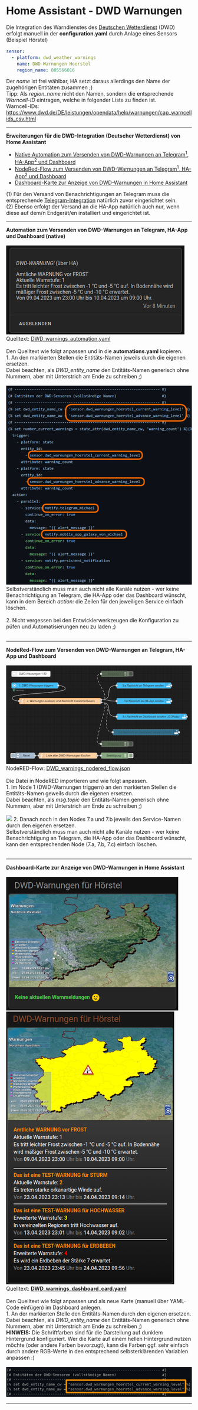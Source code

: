 # Home Assistant - DWD Warnungen

Die Integration des Warndienstes des <a href="https://www.dwd.de/">Deutschen Wetterdienst</a> (DWD) erfolgt manuell in der <b>configuration.yaml</b> durch Anlage eines Sensors (Beispiel Hörstel)<br/>
```yaml
sensor:
  - platform: dwd_weather_warnings
    name: DWD-Warnungen Hoerstel
    region_name: 805566016
```
Der <i>name</i> ist frei wählbar, HA setzt daraus allerdings den Name der zugehörigen Entitäten zusammen ;)<br />
Tipp: Als <i>region_name</i> nicht den Namen, sondern die entsprechende <i>Warncell-ID</i> eintragen, welche in folgender Liste zu finden ist.<br />
Warncell-IDs: https://www.dwd.de/DE/leistungen/opendata/help/warnungen/cap_warncellids_csv.html

<hr>
<strong>Erweiterungen für die DWD-Integration (Deutscher Wetterdienst) von Home Assistant</strong><br />
<ul>
<li><a href="#automation">Native Automation zum Versenden von DWD-Warnungen an Telegram<sup>1</sup>, HA-App<sup>2</sup> und Dashboard</a></li>
<li><a href="#nodered">NodeRed-Flow zum Versenden von DWD-Warnungen an Telegram<sup>1</sup>, HA-App<sup>2</sup> und Dashboard</a></li>
<li><a href="#dashboard">Dashboard-Karte zur Anzeige von DWD-Warnungen in Home Assistant</a></li>
</ul>
(1) Für den Versand von Benachrichtigungen an Telegram muss die entsprechende <a href="https://www.home-assistant.io/integrations/telegram">Telegram-Integration</a> natürlich zuvor eingerichtet sein.<br />
(2) Ebenso erfolgt der Versand an die HA-App natürlich auch nur, wenn diese auf dem/n Endgerät/en installiert und eingerichtet ist.<br />

<a id="automation"></a>
<hr>
<strong>Automation zum Versenden von DWD-Warnungen an Telegram, HA-App und Dashboard (native)</strong><br />
<br />
<img src="./img/DWD_img_notification.png">
Quelltext: <a href="https://github.com/migacode/home-assistant/blob/main/DWD/DWD_warnings_automation.yaml">DWD_warnings_automation.yaml</a><br />
<br />
Den Quelltext wie folgt anpassen und in die <b>automations.yaml</b> kopieren.<br />
1. An den markierten Stellen die Entitäts-Namen jeweils durch die eigenen ersetzen.<br />
Dabei beachten, als <i>DWD_entity_name</i> den Entitäts-Namen generisch ohne Nummern, aber mit Unterstrich am Ende zu schreiben ;)<br />
<br />
<img src="./img/DWD_img_changes_automation.png">
Selbstverständlich muss man auch nicht alle Kanäle nutzen - wer keine Benachrichtigung an Telegram, die HA-App oder das Dashboard wünscht, kann in dem Bereich <i>action:</i> die Zeilen für den jeweiligen Service einfach löschen.<br />
<br />
2. Nicht vergessen bei den Entwicklerwerkzeugen die Konfiguration zu püfen und Automatisierungen neu zu laden ;)<br />
<br />

<a id="nodered"></a>
<hr>
<strong>NodeRed-Flow zum Versenden von DWD-Warnungen an Telegram, HA-App und Dashboard</strong><br />
<br />
<img src="./img/DWD_img_nodered_flow.png">
NodeRED-Flow: <a href="https://github.com/migacode/home-assistant/blob/main/DWD/DWD_warnings_nodered_flow.json">DWD_warnings_nodered_flow.json</a><br />
<br />
Die Datei in NodeRED importieren und wie folgt anpassen.<br />
1. Im Node 1 (DWD-Warnungen triggern) an den markierten Stellen die Entitäts-Namen geweils durch die eigenen ersetzen.<br />
Dabei beachten, als <i>msg.topic</i> den Entitäts-Namen generisch ohne Nummern, aber mit Unterstrich am Ende zu schreiben ;)<br />
<br />
<img src="./img/DWD_img_changes_flow.png">
2. Danach noch in den Nodes 7.a und 7.b jeweils den Service-Namen durch den eigenen ersetzen.<br />
Selbstverständlich muss man auch nicht alle Kanäle nutzen - wer keine Benachrichtigung an Telegram, die HA-App oder das Dashboard wünscht, kann den entsprechenden Node (7.a, 7.b, 7.c) einfach löschen.<br />
<br />

<a id="dashboard"></a>
<hr>
<strong>Dashboard-Karte zur Anzeige von DWD-Warnungen in Home Assistant</strong><br />
<br />
<img src="./img/DWD_img_no_warnings.png">
<img src="./img/DWD_img_warnings.png">
Quelltext: <a href="https://github.com/migacode/home-assistant/blob/main/DWD/DWD_warnings_dashboard_card.yaml"><strong>DWD_warnings_dashboard_card.yaml</strong></a><br />
<br />
Den Quelltext wie folgt anpassen und als neue Karte (manuell über YAML-Code einfügen) im Dashboard anlegen.<br />
1. An der markierten Stelle den Entitäts-Namen durch den eigenen ersetzen. Dabei beachten, als <i>DWD_entity_name</i> den Entitäts-Namen generisch ohne Nummern, aber mit Unterstrich am Ende zu schreiben ;)<br />
<b>HINWEIS:</b> Die Schriftfarben sind für die Darstellung auf dunklem Hintergrund konfiguriert. Wer die Karte auf einem hellen Hintergrund nutzen möchte (oder andere Farben bevorzugt), kann die Farben ggf. sehr einfach durch andere RGB-Werte in den entsprechend selbsterklärenden Variablen anpassen :)<br />
<br />
<img src="./img/DWD_img_changes_dashboard.png">
<br />
<hr>
